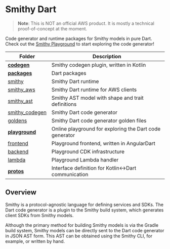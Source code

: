 # Smithy Dart

> **Note**: This is NOT an official AWS product. It is mostly a technical proof-of-concept at the moment.

Code generator and runtime packages for Smithy models in pure Dart. Check out the [Smithy Playground](https://smithy-playground.dillonnys.com/) to start exploring the code generator!

| Folder | Description |
| ------ | ----------- |
| **[codegen](codegen/)** | Smithy codegen plugin, written in Kotlin |
| **[packages](packages/)** | Dart packages |
| [smithy](packages/smithy/) | Smithy Dart runtime |
| [smithy_aws](packages/smithy_aws/) | Smithy Dart runtime for AWS clients |
| [smithy_ast](packages/smithy_ast/) | Smithy AST model with shape and trait definitions |
| [smithy_codegen](packages/smithy_codegen/) | Smithy Dart code generator |
| [goldens](packages/goldens/) | Smithy Dart code generator golden files |
| **[playground](playground/)** | Online playground for exploring the Dart code generator |
| [frontend](playground/frontend/) | Playground frontend, written in AngularDart |
| [backend](playground/backend/) | Playground CDK infrastructure |
| [lambda](playground/lambda/) | Playground Lambda handler |
| **[protos](protos/)** | Interface definition for Kotlin<->Dart communication |

## Overview

Smithy is a protocol-agnostic language for defining services and SDKs. The Dart code generator is a plugin to the Smithy build system, which generates client SDKs from Smithy models. 

Although the primary method for building Smithy models is via the Gradle build system, Smithy models can be directly sent to the Dart code generator in JSON AST form. This AST can be obtained using the Smithy CLI, for example, or written by hand.
